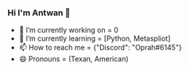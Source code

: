 ### Hi I'm Antwan 👋

- 🔭 I’m currently working on = 0
- 🌱 I’m currently learning = [Python, Metaspliot]
- 📫 How to reach me = {"Discord": "Oprah#6145"}
- 😄 Pronouns = (Texan, American)

